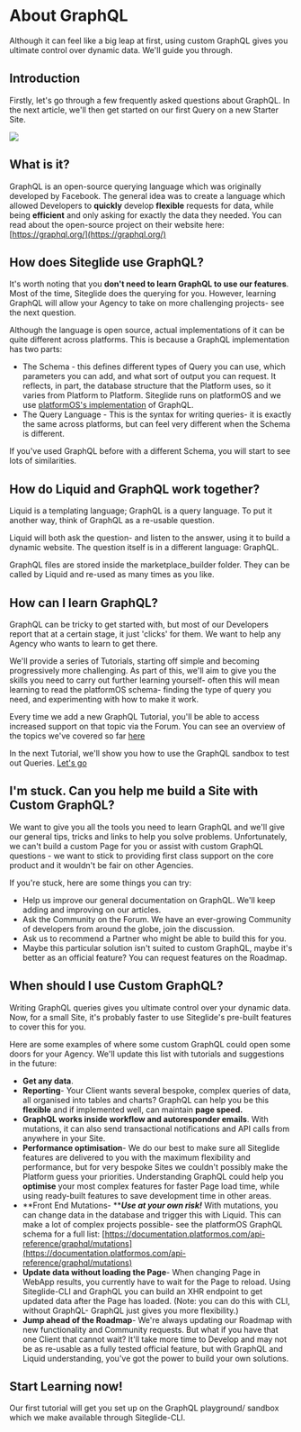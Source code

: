 # About GraphQL

Although it can feel like a big leap at first, using custom GraphQL gives you ultimate control over dynamic data. We'll guide you through.

## Introduction

Firstly, let's go through a few frequently asked questions about GraphQL. In the next article, we'll then get started on our first Query on a new Starter Site.

![](https://downloads.intercomcdn.com/i/o/180518656/3a3397466b2d8026621681a8/image.png)

## What is it?

GraphQL is an open-source querying language which was originally developed by Facebook. The general idea was to create a language which allowed Developers to **quickly** develop **flexible** requests for data, while being **efficient** and only asking for exactly the data they needed. You can read about the open-source project on their website here: [https://graphql.org/](https://graphql.org/)

## How does Siteglide use GraphQL?

It's worth noting that you **don't need to learn GraphQL to use our features**. Most of the time, Siteglide does the querying for you. However, learning GraphQL will allow your Agency to take on more challenging projects- see the next question.

Although the language is open source, actual implementations of it can be quite different across platforms. This is because a GraphQL implementation has two parts:

* The Schema - this defines different types of Query you can use, which parameters you can add, and what sort of output you can request. It reflects, in part, the database structure that the Platform uses, so it varies from Platform to Platform. Siteglide runs on platformOS and we use [platformOS's implementation](https://documentation.platformos.com/api-reference/graphql/glossary) of GraphQL.
* The Query Language - This is the syntax for writing queries- it is exactly the same across platforms, but can feel very different when the Schema is different.&#x20;

If you've used GraphQL before with a different Schema, you will start to see lots of similarities.&#x20;

## How do Liquid and GraphQL work together?

Liquid is a templating language; GraphQL is a query language. To put it another way, think of GraphQL as a re-usable question.

Liquid will both ask the question- and listen to the answer, using it to build a dynamic website. The question itself is in a different language: GraphQL.

GraphQL files are stored inside the marketplace\_builder folder. They can be called by Liquid and re-used as many times as you like.

## How can I learn GraphQL?

GraphQL can be tricky to get started with, but most of our Developers report that at a certain stage, it just 'clicks' for them. We want to help any Agency who wants to learn to get there.&#x20;

We'll provide a series of Tutorials, starting off simple and becoming progressively more challenging. As part of this, we'll aim to give you the skills you need to carry out further learning yourself- often this will mean learning to read the platformOS schema- finding the type of query you need, and experimenting with how to make it work.

Every time we add a new GraphQL Tutorial, you'll be able to access increased support on that topic via the Forum. You can see an overview of the topics we've covered so far [here](https://developers.siteglide.com/tutorial-overview)

In the next Tutorial, we'll show you how to use the GraphQL sandbox to test out Queries. [Let's go](https://developers.siteglide.com/tutorial-1-your-first-query)

## I'm stuck. Can you help me build a Site with Custom GraphQL?

We want to give you all the tools you need to learn GraphQL and we'll give our general tips, tricks and links to help you solve problems. Unfortunately, we can't build a custom Page for you or assist with custom GraphQL questions - we want to stick to providing first class support on the core product and it wouldn't be fair on other Agencies.

If you're stuck, here are some things you can try:

* Help us improve our general documentation on GraphQL. We'll keep adding and improving on our articles.
* Ask the Community on the Forum. We have an ever-growing Community of developers from around the globe, join the discussion.
* Ask us to recommend a Partner who might be able to build this for you.
* Maybe this particular solution isn't suited to custom GraphQL, maybe it's better as an official feature? You can request features on the Roadmap.

## When should I use Custom GraphQL?

Writing GraphQL queries gives you ultimate control over your dynamic data. Now, for a small Site, it's probably faster to use Siteglide's pre-built features to cover this for you.

Here are some examples of where some custom GraphQL could open some doors for your Agency. We'll update this list with tutorials and suggestions in the future:

* **Get any data**.&#x20;
* **Reporting**- Your Client wants several bespoke, complex queries of data, all organised into tables and charts? GraphQL can help you be this **flexible** and if implemented well, can maintain **page speed.**
* **GraphQL works inside workflow and autoresponder emails**. With mutations, it can also send transactional notifications and API calls from anywhere in your Site.
* **Performance optimisation**- We do our best to make sure all Siteglide features are delivered to you with the maximum flexibility and performance, but for very bespoke Sites we couldn't possibly make the Platform guess your priorities. Understanding GraphQL could help you **optimise** your most complex features for faster Page load time, while using ready-built features to save development time in other areas.
* \*\*Front End Mutations- \*\*_**Use at your own risk!**_ With mutations, you can change data in the database and trigger this with Liquid. This can make a lot of complex projects possible- see the platformOS GraphQL schema for a full list: [https://documentation.platformos.com/api-reference/graphql/mutations](https://documentation.platformos.com/api-reference/graphql/mutations)
* **Update data without loading the Page**- When changing Page in WebApp results, you currently have to wait for the Page to reload. Using Siteglide-CLI and GraphQL you can build an XHR endpoint to get updated data after the Page has loaded. (Note: you can do this with CLI, without GraphQL- GraphQL just gives you more flexibility.)
* **Jump ahead of the Roadmap**- We're always updating our Roadmap with new functionality and Community requests. But what if you have that one Client that cannot wait? It'll take more time to Develop and may not be as re-usable as a fully tested official feature, but with GraphQL and Liquid understanding, you've got the power to build your own solutions.&#x20;

## Start Learning now!

Our first tutorial will get you set up on the GraphQL playground/ sandbox which we make available through Siteglide-CLI.
